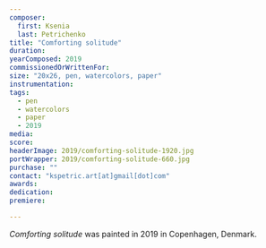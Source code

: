 ```yaml
---
composer:
  first: Ksenia
  last: Petrichenko
title: "Comforting solitude"
duration:
yearComposed: 2019
commissionedOrWrittenFor:
size: "20x26, pen, watercolors, paper"
instrumentation:
tags:
  - pen
  - watercolors
  - paper
  - 2019
media:
score:
headerImage: 2019/comforting-solitude-1920.jpg
portWrapper: 2019/comforting-solitude-660.jpg
purchase: ""
contact: "kspetric.art[at]gmail[dot]com"
awards:
dedication:
premiere:

---
```

*Comforting solitude* was painted in 2019 in Copenhagen, Denmark.
<br><br>
